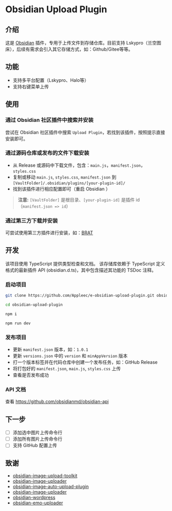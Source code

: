 # Obsidian Upload Plugin

## 介绍

这是 [Obsidian](https://obsidian.md) 插件，专用于上传文件到存储仓库。目前支持 Lskypro（兰空图床），后续有需求会引入其它存储方式，如：Github/Gitee等等。

## 功能

- 支持多平台配置（Lskypro、Halo等）
- 支持右键菜单上传

## 使用

### 通过 Obsidian 社区插件中搜索并安装

尝试在 Obsidian 社区插件中搜索 `Upload Plugin`，若找到该插件，按照提示直接安装即可。

### 通过源码仓库或发布的文件下载安装

- 从 Release 或源码中下载文件，包含：`main.js`，`manifest.json`，`styles.css`
- 复制或移动 `main.js`, `styles.css`, `manifest.json` 到 `[VaultFolder]/.obsidian/plugins/[your-plugin-id]/`
- 找到该插件进行相应配置即可（重启 Obsidian ）

> **注意:** `[VaultFolder]` 是根目录、`[your-plugin-id]` 是插件 id（`manifest.json => id`）

### 通过第三方下载并安装

可尝试使用第三方插件进行安装，如：[BRAT](https://github.com/TfTHacker/obsidian42-brat)

## 开发

该项目使用 TypeScript 提供类型检查和文档。 该存储库依赖于 TypeScript 定义格式的最新插件 API (obsidian.d.ts)，其中包含描述其功能的 TSDoc 注释。

### 启动项目

```sh
git clone https://github.com/Appleec/e-obsidian-upload-plugin.git obsidian-upload-plugin

cd obsidian-upload-plugin

npm i

npm run dev
```

### 发布项目

- 更新 `manifest.json` 版本，如：`1.0.1`
- 更新 `versions.json` 中的 `version` 和 `minAppVersion` 版本
- 打一个版本标签并在代码仓库中创建一个发布任务，如：GitHub Release
- 将打包好的 `manifest.json`, `main.js`, `styles.css` 上传
- 查看是否发布成功


### API 文档

查看 https://github.com/obsidianmd/obsidian-api

## 下一步

- [ ] 添加选中图片上传命令行
- [ ] 添加所有图片上传命令行
- [ ] 支持 GitHub 配置上传

## 致谢

- [obsidian-image-upload-toolkit](https://github.com/addozhang/obsidian-image-upload-toolkit)
- [obsidian-image-uploader](https://github.com/Creling/obsidian-image-uploader)
- [obsidian-image-auto-upload-plugin](https://github.com/renmu123/obsidian-image-auto-upload-plugin)
- [obsidian-image-uploader](https://github.com/sancijun/obsidian-image-uploader)
- [obsidian-wordpress](https://github.com/devbean/obsidian-wordpress)
- [obsidian-emo-uploader](https://github.com/yaleiyale/obsidian-emo-uploader)
